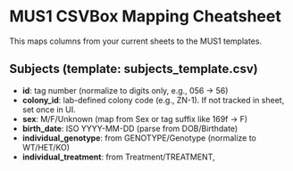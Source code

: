 # MUS1 CSVBox Mapping Cheatsheet

This maps columns from your current sheets to the MUS1 templates.

## Subjects (template: subjects_template.csv)
- **id**: tag number (normalize to digits only, e.g., 056 -> 56)
- **colony_id**: lab-defined colony code (e.g., ZN-1). If not tracked in sheet, set once in UI.
- **sex**: M/F/Unknown (map from Sex or tag suffix like 169f -> F)
- **birth_date**: ISO YYYY-MM-DD (parse from DOB/Birthdate)
- **individual_genotype**: from GENOTYPE/Genotype (normalize to WT/HET/KO)
- **individual_treatment**: from Treatment/TREATMENT,